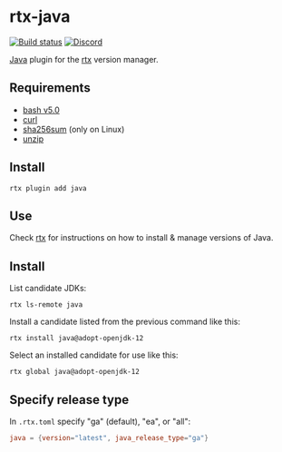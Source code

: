 # rtx-java

[![Build status](https://github.com/rtx-plugins/rtx-java/workflows/rtx-java%20Tests/badge.svg?branch=main)](https://github.com/rtx-plugins/rtx-java/actions?query=workflow%3A%rtx-java+Tests%22+branch%main)
[![Discord](https://img.shields.io/discord/1066429325269794907?color=%23738ADB)](https://discord.gg/mABnUDvP57)

[Java](https://www.java.com/en/) plugin for the [rtx](https://github.com/jdxcode/rtx) version manager.

## Requirements
- [bash v5.0](https://www.gnu.org/software/bash/)
- [curl](https://curl.haxx.se/)
- [sha256sum](https://www.gnu.org/software/coreutils/) (only on Linux)
- [unzip](http://infozip.sourceforge.net/UnZip.html)

## Install

```
rtx plugin add java
```

## Use

Check [rtx](https://rtx.pub/) for instructions on how to install & manage versions of Java.

## Install

List candidate JDKs:

`rtx ls-remote java`

Install a candidate listed from the previous command like this:

`rtx install java@adopt-openjdk-12`

Select an installed candidate for use like this:

`rtx global java@adopt-openjdk-12`

## Specify release type

In `.rtx.toml` specify "ga" (default), "ea", or "all":

```toml
java = {version="latest", java_release_type="ga"}
```

